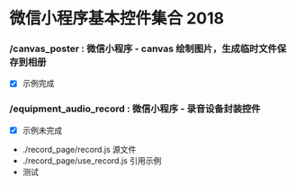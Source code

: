 # 微信小程序基本控件集合 2018

###  /canvas_poster : 微信小程序 - canvas 绘制图片，生成临时文件保存到相册

- [x] 示例完成

### /equipment_audio_record : 微信小程序 - 录音设备封装控件

- [x] 示例未完成

- ./record_page/record.js 源文件
- ./record_page/use_record.js 引用示例
- 测试

